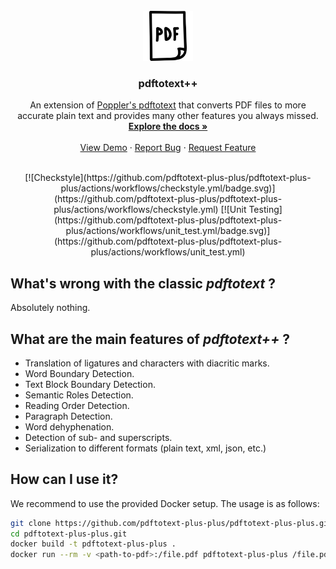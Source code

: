<br/>
<div align="center">
  <a href="https://github.com/pdftotext-plus-plus/pdftotext-plus-plus">
    <img src="logo.png" alt="logo" width="80" height="80">
  </a>

  <h3 align="center">pdftotext++</h3>

  <p align="center">
    An extension of <a href="https://github.com/pdftotext-plus-plus/pdftotext-plus-plus">Poppler's pdftotext</a> that converts PDF files to more <br/>accurate plain text and provides many other features you always missed.
    <br/>
    <a href="https://pdftotext.cs.uni-freiburg.de"><strong>Explore the docs »</strong></a>
    <br/>
    <br/>
    <a href="https://pdftotext.cs.uni-freiburg.de">View Demo</a>
    ·
    <a href="https://github.com/pdftotext-plus-plus/pdftotext-plus-plus/issues">Report Bug</a>
    ·
    <a href="https://github.com/pdftotext-plus-plus/pdftotext-plus-plus/issues">Request Feature</a>
  </p>
  <br/>
  [![Checkstyle](https://github.com/pdftotext-plus-plus/pdftotext-plus-plus/actions/workflows/checkstyle.yml/badge.svg)](https://github.com/pdftotext-plus-plus/pdftotext-plus-plus/actions/workflows/checkstyle.yml)
  [![Unit Testing](https://github.com/pdftotext-plus-plus/pdftotext-plus-plus/actions/workflows/unit_test.yml/badge.svg)](https://github.com/pdftotext-plus-plus/pdftotext-plus-plus/actions/workflows/unit_test.yml)
  <br/>
</div>

<!-- =========================================================================================== -->

## What's wrong with the classic *pdftotext* ?

Absolutely nothing.

## What are the main features of *pdftotext++* ?

* Translation of ligatures and characters with diacritic marks.
* Word Boundary Detection.
* Text Block Boundary Detection.
* Semantic Roles Detection.
* Reading Order Detection.
* Paragraph Detection.
* Word dehyphenation.
* Detection of sub- and superscripts.
* Serialization to different formats (plain text, xml, json, etc.)

## How can I use it?

We recommend to use the provided Docker setup. The usage is as follows:

```bash
git clone https://github.com/pdftotext-plus-plus/pdftotext-plus-plus.git
cd pdftotext-plus-plus.git
docker build -t pdftotext-plus-plus .
docker run --rm -v <path-to-pdf>:/file.pdf pdftotext-plus-plus /file.pdf
```
